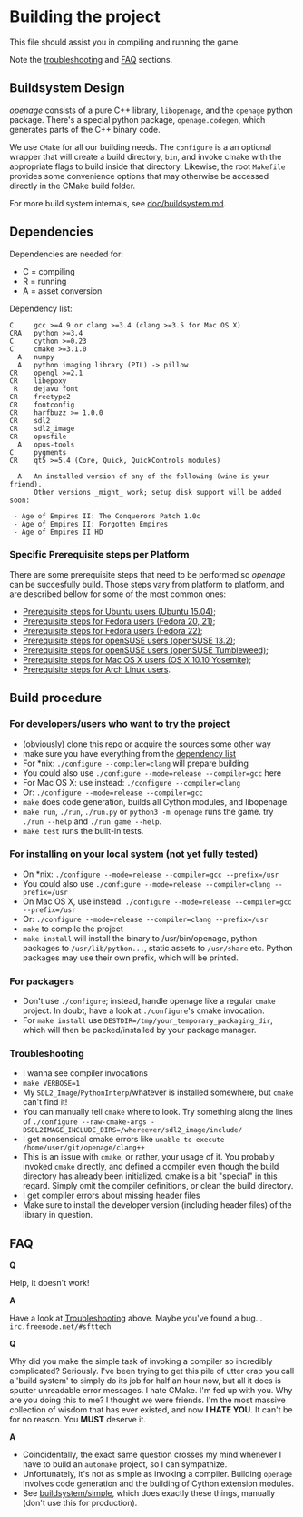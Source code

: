 # Building the project

This file should assist you in compiling and running the game.

Note the [troubleshooting](#troubleshooting) and [FAQ](#faq) sections.


## Buildsystem Design

*openage* consists of a pure C++ library, `libopenage`, and the `openage` python package.
There's a special python package, `openage.codegen`, which generates parts of the C++ binary code.

We use `CMake` for all our building needs. The `configure` is a an optional wrapper that will
create a build directory, `bin`, and invoke cmake with the appropriate flags to build inside that directory.
Likewise, the root `Makefile` provides some convenience options that may otherwise be accessed directly in the CMake build folder.

For more build system internals, see [doc/buildsystem.md](/doc/buildsystem.md).

## Dependencies

Dependencies are needed for:

* C = compiling
* R = running
* A = asset conversion

Dependency list:

    C     gcc >=4.9 or clang >=3.4 (clang >=3.5 for Mac OS X)
    CRA   python >=3.4
    C     cython >=0.23
    C     cmake >=3.1.0
      A   numpy
      A   python imaging library (PIL) -> pillow
    CR    opengl >=2.1
    CR    libepoxy
     R    dejavu font
    CR    freetype2
    CR    fontconfig
    CR    harfbuzz >= 1.0.0
    CR    sdl2
    CR    sdl2_image
    CR    opusfile
      A   opus-tools
    C     pygments
    CR    qt5 >=5.4 (Core, Quick, QuickControls modules)

      A   An installed version of any of the following (wine is your friend).
          Other versions _might_ work; setup disk support will be added soon:

     - Age of Empires II: The Conquerors Patch 1.0c
     - Age of Empires II: Forgotten Empires
     - Age of Empires II HD

### Specific Prerequisite steps per Platform

There are some prerequisite steps that need to be performed so *openage* can be succesfully build. Those steps vary from platform to platform, and are described bellow for some of the most common ones:

- [Prerequisite steps for Ubuntu users (Ubuntu 15.04)](build_instructions/ubuntu_15.04.md);
- [Prerequisite steps for Fedora users (Fedora 20, 21)](build_instructions/fedora_20_21.md);
- [Prerequisite steps for Fedora users (Fedora 22)](build_instructions/fedora_22.md);
- [Prerequisite steps for openSUSE users (openSUSE 13.2)](build_instructions/opensuse_13.2.md);
- [Prerequisite steps for openSUSE users (openSUSE Tumbleweed)](build_instructions/opensuse_tumbleweed.md);
- [Prerequisite steps for Mac OS X users (OS X 10.10 Yosemite)](build_instructions/os_x_10.10_yosemite.md);
- [Prerequisite steps for Arch Linux users](build_instructions/arch_linux.md).

## Build procedure

### For developers/users who want to try the project

 - (obviously) clone this repo or acquire the sources some other way
 - make sure you have everything from the [dependency list](#dependencies)
 - For *nix: `./configure --compiler=clang` will prepare building
  - You could also use `./configure --mode=release --compiler=gcc` here
 - For Mac OS X: use instead:  `./configure --compiler=clang`
  -  Or: `./configure --mode=release --compiler=gcc`
 - `make` does code generation, builds all Cython modules, and libopenage.
 - `make run`, `./run`, `./run.py` or `python3 -m openage` runs the game.
    try `./run --help` and `./run game --help`.
 - `make test` runs the built-in tests.


### For installing on your local system (not yet fully tested)

 - On *nix: `./configure --mode=release --compiler=gcc --prefix=/usr`
  - You could also use `./configure --mode=release --compiler=clang --prefix=/usr`
 - On Mac OS X, use instead: `./configure --mode=release --compiler=gcc --prefix=/usr`
  - Or: `./configure --mode=release --compiler=clang --prefix=/usr`
 - `make` to compile the project
 - `make install` will install the binary to /usr/bin/openage, python
   packages to `/usr/lib/python...`, static assets to `/usr/share`
   etc. Python packages may use their own prefix, which will be printed.


### For packagers

 - Don't use `./configure`; instead, handle openage like a regular
   `cmake` project. In doubt, have a look at `./configure`'s cmake
   invocation.
 - For `make install` use `DESTDIR=/tmp/your_temporary_packaging_dir`,
   which will then be packed/installed by your package manager.


### Troubleshooting

 - I wanna see compiler invocations
  - `make VERBOSE=1`
 - My `SDL2_Image`/`PythonInterp`/whatever is installed somewhere, but `cmake` can't find it!
  - You can manually tell `cmake` where to look. Try something along the lines of
    `./configure --raw-cmake-args -DSDL2IMAGE_INCLUDE_DIRS=/whereever/sdl2_image/include/`
 - I get nonsensical cmake errors like `unable to execute /home/user/git/openage/clang++`
  - This is an issue with `cmake`, or rather, your usage of it. You probably invoked `cmake` directly,
    and defined a compiler even though the build directory has already been initialized.
    cmake is a bit "special" in this regard. Simply omit the compiler definitions, or clean the build
    directory.
 - I get compiler errors about missing header files
  - Make sure to install the developer version (including header files) of the library in question.


## FAQ

**Q**

Help, it doesn't work!

**A**

Have a look at [Troubleshooting](#troubleshooting) above.
Maybe you've found a bug... `irc.freenode.net/#sfttech`

**Q**

Why did you make the simple task of invoking a compiler so incredibly
complicated? Seriously. I've been trying to get this pile of utter
crap you call a 'build system' to simply do its job for half an hour
now, but all it does is sputter unreadable error messages. I hate
CMake. I'm fed up with you. Why are you doing this to me? I thought we
were friends. I'm the most massive collection of wisdom that has ever
existed, and now **I HATE YOU**. It can't be for no reason. You
**MUST** deserve it.

**A**

- Coincidentally, the exact same question crosses my mind whenever I
  have to build an `automake` project, so I can sympathize.
- Unfortunately, it's not as simple as invoking a compiler. Building
  `openage` involves code generation and the building of Cython
  extension modules.
- See [buildsystem/simple](/buildsystem/simple), which does exactly
  these things, manually (don't use this for production).
